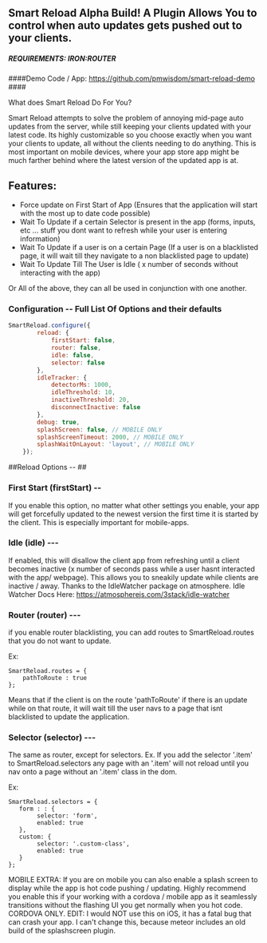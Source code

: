 ## Smart Reload Alpha Build! A Plugin Allows You to control when auto updates gets pushed out to your clients. ##

##### REQUIREMENTS: IRON:ROUTER #####

####Demo Code / App: https://github.com/pmwisdom/smart-reload-demo ####

What does Smart Reload Do For You?

Smart Reload attempts to solve the problem of annoying mid-page auto updates from the server, while still keeping your clients updated with your latest code. Its highly customizable so you choose exactly when you want your clients to update, all without the clients needing to do anything. This is most important on mobile devices, where your app store app might be much farther behind where the latest version of the updated app is at.

## Features: ##
- Force update on First Start of App (Ensures that the application will start with the most up to date code possible)
- Wait To Update if a certain Selector is present in the app (forms, inputs, etc ... stuff you dont want to refresh while your user is entering information)
- Wait To Update if a user is on a certain Page (If a user is on a blacklisted page, it will wait till they navigate to a non blacklisted page to update)
- Wait To Update Till The User is Idle ( x number of seconds without interacting with the app)

Or All of the above, they can all be used in conjunction with one another.


### Configuration -- Full List Of Options and their defaults ###

````javascript
SmartReload.configure({
        reload: {
            firstStart: false,
            router: false,
            idle: false,
            selector: false
        },
        idleTracker: {
            detectorMs: 1000,
            idleThreshold: 10,
            inactiveThreshold: 20,
            disconnectInactive: false
        },
        debug: true,
        splashScreen: false, // MOBILE ONLY
        splashScreenTimeout: 2000, // MOBILE ONLY
        splashWaitOnLayout: 'layout', // MOBILE ONLY        
    });
````

##Reload Options -- ##

### First Start (firstStart) -- ###
If you enable this option, no matter what other settings you enable, your app will get forcefully updated to the newest version the first time it is started by the client. This is especially important for mobile-apps. 

### Idle (idle) --- ###
If enabled, this will disallow the client app from refreshing until a client becomes inactive (x number of seconds pass while a user hasnt interacted with the app/ webpage). This allows you to sneakily update while clients are inactive / away. Thanks to the IdleWatcher package on atmosphere. 
Idle Watcher Docs Here: https://atmospherejs.com/3stack/idle-watcher

### Router (router) --- ###
if you enable router blacklisting, you can add routes to SmartReload.routes that you do not want to update. 

Ex:
````
SmartReload.routes = {
    pathToRoute : true
};
`````

Means that if the client is on the route 'pathToRoute' if there is an update while on that route, it will wait till the user navs to a page that isnt blacklisted to update the application.
    
### Selector (selector) --- ###
The same as router, except for selectors. Ex. If you add the selector '.item' to SmartReload.selectors any page with an '.item' will not reload until you nav onto a page without an '.item' class in the dom. 

Ex:
````
SmartReload.selectors = {
   form : : {
        selector: 'form',
        enabled: true
   },
   custom: {
        selector: '.custom-class',
        enabled: true
   }
};
`````
    
    
MOBILE EXTRA: If you are on mobile you can also enable a splash screen to display while the app is hot code pushing / updating. Highly recommend you enable this if your working with a cordova / mobile app as it seamlessly transitions without the flashing UI you get normally when you hot code. CORDOVA ONLY. 
EDIT: I would NOT use this on iOS, it has a fatal bug that can crash your app. I can't change this, because meteor includes an old build of the splashscreen plugin.









